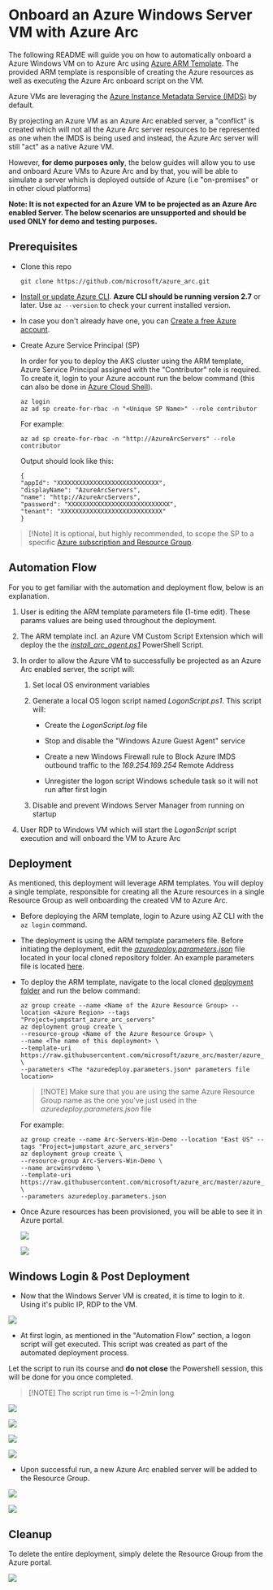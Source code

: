 #  Onboard an Azure Windows Server VM with Azure Arc

The following README will guide you on how to automatically onboard a Azure Windows VM on to Azure Arc using [Azure ARM Template](https://docs.microsoft.com/en-us/azure/azure-resource-manager/templates/overview). The provided ARM template is responsible of creating the Azure resources as well as executing the Azure Arc onboard script on the VM. 

Azure VMs are leveraging the [Azure Instance Metadata Service (IMDS)](https://docs.microsoft.com/en-us/azure/virtual-machines/windows/instance-metadata-service) by default. 

By projecting an Azure VM as an Azure Arc enabled server, a "conflict" is created which will not all the Azure Arc server resources to be represented as one when the IMDS is being used and instead, the Azure Arc server will still "act" as a native Azure VM. 

However, **for demo purposes only**, the below guides will allow you to use and onboard Azure VMs to Azure Arc and by that, you will be able to simulate a server which is deployed outside of Azure (i.e "on-premises" or in other cloud platforms)

**Note: It is not expected for an Azure VM to be projected as an Azure Arc enabled Server. The below scenarios are unsupported and should be used ONLY for demo and testing purposes.**

## Prerequisites

* Clone this repo

    ```terminal
    git clone https://github.com/microsoft/azure_arc.git
    ```

* [Install or update Azure CLI](https://docs.microsoft.com/en-us/cli/azure/install-azure-cli?view=azure-cli-latest). **Azure CLI should be running version 2.7** or later. Use ```az --version``` to check your current installed version.

* In case you don't already have one, you can [Create a free Azure account](https://azure.microsoft.com/en-us/free/).

* Create Azure Service Principal (SP)

    In order for you to deploy the AKS cluster using the ARM template, Azure Service Principal assigned with the "Contributor" role is required. To create it, login to your Azure account run the below command (this can also be done in [Azure Cloud Shell](https://shell.azure.com/)). 

    ```console
    az login
    az ad sp create-for-rbac -n "<Unique SP Name>" --role contributor
    ```

    For example:

    ```console
    az ad sp create-for-rbac -n "http://AzureArcServers" --role contributor
    ```

    Output should look like this:

    ```console
    {
    "appId": "XXXXXXXXXXXXXXXXXXXXXXXXXXXX",
    "displayName": "AzureArcServers",
    "name": "http://AzureArcServers",
    "password": "XXXXXXXXXXXXXXXXXXXXXXXXXXXX",
    "tenant": "XXXXXXXXXXXXXXXXXXXXXXXXXXXX"
    }
    ```

> [!Note] It is optional, but highly recommended, to scope the SP to a specific [Azure subscription and Resource Group](https://docs.microsoft.com/en-us/cli/azure/ad/sp?view=azure-cli-latest).

## Automation Flow

For you to get familiar with the automation and deployment flow, below is an explanation.

1. User is editing the ARM template parameters file (1-time edit). These params values are being used throughout the deployment.

2. The ARM template incl. an Azure VM Custom Script Extension which will deploy the the [*install_arc_agent.ps1*](../azure/windows/arm_template/scripts/install_arc_agent.ps1) PowerShell Script.

3. In order to allow the Azure VM to successfully be projected as an Azure Arc enabled server, the script will:

    1. Set local OS environment variables

    2. Generate a local OS logon script named *LogonScript.ps1*. This script will:

        - Create the *LogonScript.log* file

        - Stop and disable the "Windows Azure Guest Agent" service

        - Create a new Windows Firewall rule to Block Azure IMDS outbound traffic to the *169.254.169.254* Remote Address

        - Unregister the logon script Windows schedule task so it will not run after first login

    3. Disable and prevent Windows Server Manager from running on startup    

4. User RDP to Windows VM which will start the *LogonScript* script execution and will onboard the VM to Azure Arc

## Deployment

As mentioned, this deployment will leverage ARM templates. You will deploy a single template, responsible for creating all the Azure resources in a single Resource Group as well onboarding the created VM to Azure Arc. 

* Before deploying the ARM template, login to Azure using AZ CLI with the ```az login``` command.

* The deployment is using the ARM template parameters file. Before initiating the deployment, edit the [*azuredeploy.parameters.json*](../azure/windows/arm_template/azuredeploy.parameters.json) file located in your local cloned repository folder. An example parameters file is located [here](../azure/windows/arm_template/azuredeploy.parameters.example.json).

* To deploy the ARM template, navigate to the local cloned [deployment folder](../azure/windows/arm_template/) and run the below command:

    ```console
    az group create --name <Name of the Azure Resource Group> --location <Azure Region> --tags "Project=jumpstart_azure_arc_servers"
    az deployment group create \
    --resource-group <Name of the Azure Resource Group> \
    --name <The name of this deployment> \
    --template-uri https://raw.githubusercontent.com/microsoft/azure_arc/master/azure_arc_servers_jumpstart/azure/windows/arm_template/azuredeploy.json \
    --parameters <The *azuredeploy.parameters.json* parameters file location>
    ```

    > [!NOTE] Make sure that you are using the same Azure Resource Group name as the one you've just used in the *azuredeploy.parameters.json* file

    For example:

    ```console
    az group create --name Arc-Servers-Win-Demo --location "East US" --tags "Project=jumpstart_azure_arc_servers"
    az deployment group create \
    --resource-group Arc-Servers-Win-Demo \
    --name arcwinsrvdemo \
    --template-uri https://raw.githubusercontent.com/microsoft/azure_arc/master/azure_arc_servers_jumpstart/azure/windows/arm_template/azuredeploy.json \
    --parameters azuredeploy.parameters.json
    ```

* Once Azure resources has been provisioned, you will be able to see it in Azure portal.

    ![](../img/azure_arm_template_win/01.jpg)

    ![](../img/azure_arm_template_win/02.jpg)


## Windows Login & Post Deployment

* Now that the Windows Server VM is created, it is time to login to it. Using it's public IP, RDP to the VM.

![](../img/azure_arm_template_win/03.jpg)

* At first login, as mentioned in the "Automation Flow" section, a logon script will get executed. This script was created as part of the automated deployment process.

Let the script to run its course and **do not close** the Powershell session, this will be done for you once completed.

> [!NOTE] The script run time is ~1-2min long

![](../img/azure_arm_template_win/04.jpg)

![](../img/azure_arm_template_win/05.jpg)

![](../img/azure_arm_template_win/06.jpg)

![](../img/azure_arm_template_win/07.jpg)

* Upon successful run, a new Azure Arc enabled server will be added to the Resource Group.

![](../img/azure_arm_template_win/08.jpg)

![](../img/azure_arm_template_win/09.jpg)

## Cleanup

To delete the entire deployment, simply delete the Resource Group from the Azure portal.

![](../img/azure_arm_template_win/10.jpg)
